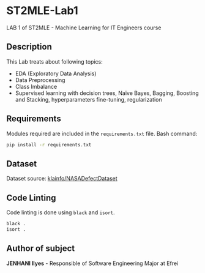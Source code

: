 # ST2MLE-Lab1
LAB 1 of ST2MLE - Machine Learning for IT Engineers course

## Description

This Lab treats about following topics:

- EDA (Exploratory Data Analysis)
- Data Preprocessing
- Class Imbalance
- Supervised learning with decision trees, Naïve Bayes, Bagging, Boosting and Stacking, hyperparameters fine-tuning, regularization

## Requirements

Modules required are included in the `requirements.txt` file. Bash command:

```bash
pip install -r requirements.txt
```

## Dataset

Dataset source: [klainfo/NASADefectDataset](https://github.com/klainfo/NASADefectDataset)

## Code Linting

Code linting is done using `black` and `isort`.
```bash
black .
isort .
```

## Author of subject

**JENHANI Ilyes** - Responsible of Software Engineering Major at Efrei